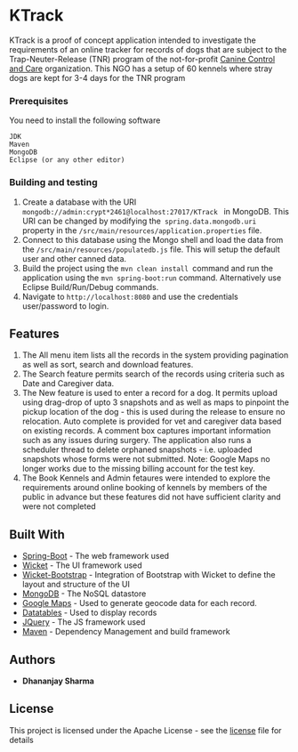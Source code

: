 # KTrack

KTrack is a proof of concept application intended to investigate the requirements of an online tracker for records of dogs that are subject to the Trap-Neuter-Release (TNR) program of the not-for-profit [Canine Control and Care](http://caninecontrolandcare.org/ "Canine Control and Care") organization. This NGO has a setup of 60 kennels where stray dogs are kept for 3-4 days for the TNR program


### Prerequisites

You need to install the following software

```
JDK
Maven
MongoDB
Eclipse (or any other editor)
```

### Building and testing
1. Create a database with the URI `mongodb://admin:crypt*2461@localhost:27017/KTrack ` in MongoDB. This URI can be changed by modifying the` spring.data.mongodb.uri` property in the `/src/main/resources/application.properties` file.
1. Connect to this database using the Mongo shell and load the data from the `/src/main/resources/populatedb.js` file. This will setup the default user and other canned data.
1. Build the project using the `mvn clean install `command and run the application using the `mvn spring-boot:run` command. Alternatively use Eclipse Build/Run/Debug commands.
1. Navigate to `http://localhost:8080` and use the credentials user/password to login.


## Features

1. The All menu item lists all the records in the system providing pagination as well as sort, search and download features.
1. The Search feature permits search of the records using criteria such as Date and Caregiver data.
1. The New feature is used to enter a record for a dog. It permits upload using drag-drop of upto 3 snapshots and as well as maps to pinpoint the pickup location of the dog - this is used during the release to ensure no relocation. Auto complete is provided for vet and caregiver data based on existing records. A comment box captures important information such as any issues during surgery. The application also runs a scheduler thread to delete orphaned snapshots - i.e. uploaded snapshots whose forms were not submitted.
Note: Google Maps no longer works due to the missing billing account for the test key.
1. The Book Kennels and Admin fetaures were intended to explore the requirements around online booking of kennels by members of the public in advance but these features did not have sufficient clarity and were not completed

## Built With

* [Spring-Boot](https://spring.io/projects/spring-boot) - The web framework used
* [Wicket](https://wicket.apache.org/) - The UI framework used
* [Wicket-Bootstrap](https://github.com/l0rdn1kk0n/wicket-bootstrap) - Integration of Bootstrap with Wicket to define the layout and structure of the UI
* [MongoDB](https://www.mongodb.com/) - The NoSQL datastore
* [Google Maps](https://developers.google.com/maps/documentation/javascript/tutorial) - Used to generate geocode data for each record.
* [Datatables](https://datatables.net/) - Used to display records
* [JQuery](https://jquery.com/) - The JS framework used
* [Maven](https://maven.apache.org/) - Dependency Management and build framework

## Authors

* **Dhananjay Sharma** 

## License

This project is licensed under the Apache License - see the [license](https://github.com/Medium/opensource/blob/master/apache-license-2.0.md "license") file for details


